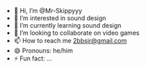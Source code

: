 - 👋 Hi, I’m @Mr-Skippyyy
- 👀 I’m interested in sound design
- 🌱 I’m currently learning sound design
- 💞️ I’m looking to collaborate on video games
- 📫 How to reach me 2bbsjr@gmail.com
- 😄 Pronouns: he/him
- ⚡ Fun fact: ...

<!---
Mr-Skippyyy/Mr-Skippyyy is a ✨ special ✨ repository because its `README.md` (this file) appears on your GitHub profile.
You can click the Preview link to take a look at your changes.
--->
